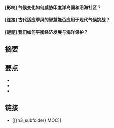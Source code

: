 #### [影响] 气候变化如何威胁印度洋岛国和沿海社区？


#### [连接] 古代适应季风的智慧能否应用于现代气候挑战？


#### [谜题] 我们如何平衡经济发展与海洋保护？


## 摘要


## 要点

- 
- 
- 

## 链接

- [[{h3_subfolder} MOC]]
